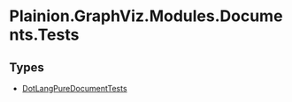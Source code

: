 
# Plainion.GraphViz.Modules.Documents.Tests


## Types

* [DotLangPureDocumentTests](DotLangPureDocumentTests.md)
